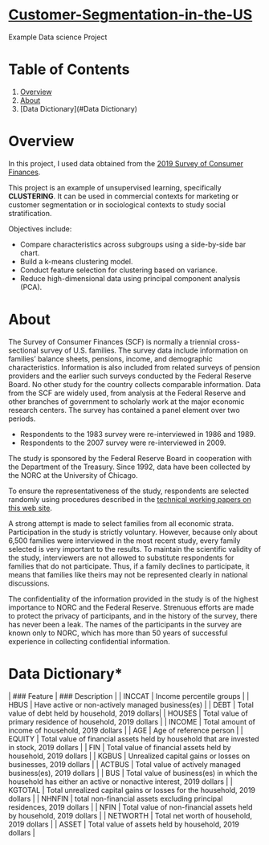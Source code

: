 # [Customer-Segmentation-in-the-US](https://github.com/sehmilo/Customer-Segmentation-in-the-US/blob/main/fed_reserve.ipynb)
Example Data science Project

# Table of Contents
1. [Overview](#Overview)
2. [About](#About)
3. [Data Dictionary](#Data Dictionary)


# Overview
In this project, I used data obtained from the [2019 Survey of Consumer Finances](https://www.federalreserve.gov/econres/scfindex.htm). 

This project is an example of unsupervised learning, specifically **CLUSTERING**. It can be used in commercial contexts for marketing or customer segmentation or in sociological contexts to study social stratification.

Objectives include:
- Compare characteristics across subgroups using a side-by-side bar chart.
- Build a k-means clustering model.
- Conduct feature selection for clustering based on variance.
- Reduce high-dimensional data using principal component analysis (PCA).


# About
The Survey of Consumer Finances (SCF) is normally a triennial cross-sectional survey of U.S. families. The survey data include information on families’ balance sheets, pensions, income, and demographic characteristics. Information is also included from related surveys of pension providers and the earlier such surveys conducted by the Federal Reserve Board. No other study for the country collects comparable information. 
Data from the SCF are widely used, from analysis at the Federal Reserve and other branches of government to scholarly work at the major economic research centers.
The survey has contained a panel element over two periods. 
- Respondents to the 1983 survey were re-interviewed in 1986 and 1989. 
- Respondents to the 2007 survey were re-interviewed in 2009.

The study is sponsored by the Federal Reserve Board in cooperation with the Department of the Treasury. 
Since 1992, data have been collected by the NORC at the University of Chicago.

To ensure the representativeness of the study, respondents are selected randomly using procedures described in the [technical working papers on this web site](https://www.federalreserve.gov/econres/scf_workingpapers.htm). 


A strong attempt is made to select families from all economic strata. Participation in the study is strictly voluntary. 
However, because only about 6,500 families were interviewed in the most recent study, every family selected is very important to the results. To maintain the scientific validity of the study, interviewers are not allowed to substitute respondents for families that do not participate. 
Thus, if a family declines to participate, it means that families like theirs may not be represented clearly in national discussions.

The confidentiality of the information provided in the study is of the highest importance to NORC and the Federal Reserve.
Strenuous efforts are made to protect the privacy of participants, and in the history of the survey, there has never been a leak. 
The names of the participants in the survey are known only to NORC, which has more than 50 years of successful experience in collecting confidential information.

# Data Dictionary*
| ### Feature | ### Description |
| INCCAT | 	Income percentile groups |
| HBUS | 	Have active or non-actively managed business(es) |
| DEBT | Total value of debt held by household, 2019 dollars|
| HOUSES | Total value of primary residence of household, 2019 dollars |
| INCOME | Total amount of income of household, 2019 dollars |
| AGE | Age of reference person | 
| EQUITY | Total value of financial assets held by household that are invested in stock, 2019 dollars |
| FIN | Total value of financial assets held by household, 2019 dollars | 
| KGBUS | Unrealized capital gains or losses on businesses, 2019 dollars |
| ACTBUS | Total value of actively managed business(es), 2019 dollars |
| BUS | Total value of business(es) in which the household has either an active or nonactive interest, 2019 dollars |
| KGTOTAL | Total unrealized capital gains or losses for the household, 2019 dollars |
| NHNFIN | total non-financial assets excluding principal residences, 2019 dollars |
| NFIN | Total value of non-financial assets held by household, 2019 dollars |
| NETWORTH | Total net worth of household, 2019 dollars |
| ASSET | Total value of assets held by household, 2019 dollars |

